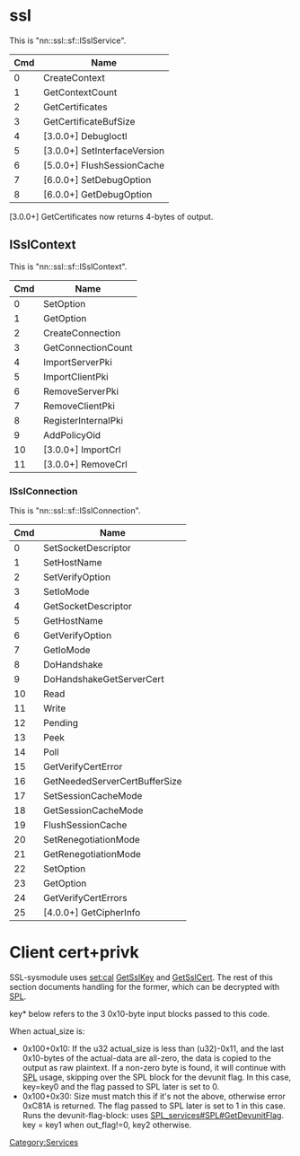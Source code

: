 # ssl

This is "nn::ssl::sf::ISslService".

| Cmd | Name                           |
| --- | ------------------------------ |
| 0   | CreateContext                  |
| 1   | GetContextCount                |
| 2   | GetCertificates                |
| 3   | GetCertificateBufSize          |
| 4   | \[3.0.0+\] DebugIoctl          |
| 5   | \[3.0.0+\] SetInterfaceVersion |
| 6   | \[5.0.0+\] FlushSessionCache   |
| 7   | \[6.0.0+\] SetDebugOption      |
| 8   | \[6.0.0+\] GetDebugOption      |

\[3.0.0+\] GetCertificates now returns 4-bytes of output.

## ISslContext

This is "nn::ssl::sf::ISslContext".

| Cmd | Name                 |
| --- | -------------------- |
| 0   | SetOption            |
| 1   | GetOption            |
| 2   | CreateConnection     |
| 3   | GetConnectionCount   |
| 4   | ImportServerPki      |
| 5   | ImportClientPki      |
| 6   | RemoveServerPki      |
| 7   | RemoveClientPki      |
| 8   | RegisterInternalPki  |
| 9   | AddPolicyOid         |
| 10  | \[3.0.0+\] ImportCrl |
| 11  | \[3.0.0+\] RemoveCrl |

### ISslConnection

This is "nn::ssl::sf::ISslConnection".

| Cmd | Name                          |
| --- | ----------------------------- |
| 0   | SetSocketDescriptor           |
| 1   | SetHostName                   |
| 2   | SetVerifyOption               |
| 3   | SetIoMode                     |
| 4   | GetSocketDescriptor           |
| 5   | GetHostName                   |
| 6   | GetVerifyOption               |
| 7   | GetIoMode                     |
| 8   | DoHandshake                   |
| 9   | DoHandshakeGetServerCert      |
| 10  | Read                          |
| 11  | Write                         |
| 12  | Pending                       |
| 13  | Peek                          |
| 14  | Poll                          |
| 15  | GetVerifyCertError            |
| 16  | GetNeededServerCertBufferSize |
| 17  | SetSessionCacheMode           |
| 18  | GetSessionCacheMode           |
| 19  | FlushSessionCache             |
| 20  | SetRenegotiationMode          |
| 21  | GetRenegotiationMode          |
| 22  | SetOption                     |
| 23  | GetOption                     |
| 24  | GetVerifyCertErrors           |
| 25  | \[4.0.0+\] GetCipherInfo      |

# Client cert+privk

SSL-sysmodule uses [set:cal](Settings%20services.md "wikilink")
[GetSslKey](Settings%20services#GetSslKey.md##GetSslKey "wikilink") and
[GetSslCert](Settings%20services#GetSslCert.md##GetSslCert "wikilink").
The rest of this section documents handling for the former, which can be
decrypted with [SPL](SPL%20services.md "wikilink").

key\* below refers to the 3 0x10-byte input blocks passed to this code.

When actual\_size is:

  - 0x100+0x10: If the u32 actual\_size is less than (u32)-0x11, and the
    last 0x10-bytes of the actual-data are all-zero, the data is copied
    to the output as raw plaintext. If a non-zero byte is found, it will
    continue with [SPL](SPL%20services.md "wikilink") usage, skipping
    over the SPL block for the devunit flag. In this case, key=key0 and
    the flag passed to SPL later is set to 0.
  - 0x100+0x30: Size must match this if it's not the above, otherwise
    error 0xC81A is returned. The flag passed to SPL later is set to 1
    in this case. Runs the devunit-flag-block: uses
    [SPL\_services\#SPL\#GetDevunitFlag](SPL%20services#SPL#GetDevunitFlag.md##SPL#GetDevunitFlag "wikilink").
    key = key1 when out\_flag\!=0, key2 otherwise.

[Category:Services](Category:Services "wikilink")

